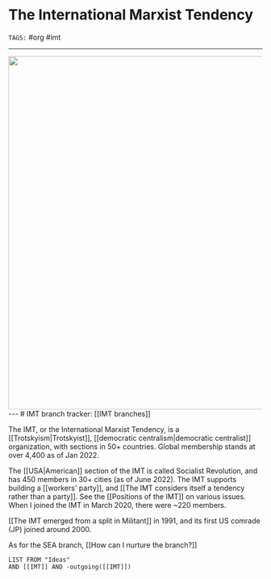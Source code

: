 # The International Marxist Tendency
`TAGS:` #org #imt 

---
<center>
	<img src='https://upload.wikimedia.org/wikipedia/commons/thumb/a/ae/IMT_National_Sections.svg/1024px-IMT_National_Sections.svg.png' width =700>
</center>
---
# IMT branch tracker: [[IMT branches]]

The IMT, or the International Marxist Tendency, is a [[Trotskyism|Trotskyist]], [[democratic centralism|democratic centralist]] organization, with sections in 50+ countries. Global membership stands at over 4,400 as of Jan 2022. 

The [[USA|American]] section of the IMT is called Socialist Revolution, and has 450 members in 30+ cities (as of June 2022). The IMT supports building a [[workers' party]], and [[The IMT considers itself a tendency rather than a party]]. See the [[Positions of the IMT]] on various issues. When I joined the IMT in March 2020, there were ~220 members. 

[[The IMT emerged from a split in Militant]] in 1991, and its first US comrade (JP) joined around 2000. 

As for the SEA branch, [[How can I nurture the branch?]]

```dataview
LIST FROM "Ideas"
AND [[IMT]] AND -outgoing([[IMT]])
```